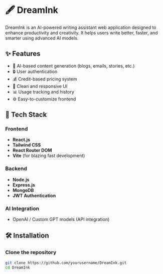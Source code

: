 # 🖋️ DreamInk

DreamInk is an AI-powered writing assistant web application designed to enhance productivity and creativity. It helps users write better, faster, and smarter using advanced AI models.

## ✨ Features

- 🧠 AI-based content generation (blogs, emails, stories, etc.)
- 🔒 User authentication
- 💰 Credit-based pricing system
- 🎨 Clean and responsive UI
- 📊 Usage tracking and history
- ⚙️ Easy-to-customize frontend

## 🚀 Tech Stack

### Frontend
- **React.js**
- **Tailwind CSS**
- **React Router DOM**
- **Vite** (for blazing fast development)

### Backend
- **Node.js**
- **Express.js**
- **MongoDB**
- **JWT Authentication**

### AI Integration
- OpenAI / Custom GPT models (API integration)

## 🛠️ Installation

### Clone the repository
```bash
git clone https://github.com/yourusername/DreamInk.git
cd DreamInk
